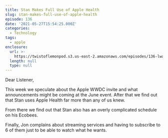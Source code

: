```yaml
---
title: Stan Makes Full Use of Apple Health
slug: stan-makes-full-use-of-apple-health
episode: 136
date: '2021-05-27T15:54:25.000Z'
categories:
  - Technology
tags:
  - apple
enclosure:
  url: >-
    https://twistoflemonpod.s3.us-east-2.amazonaws.com/episodes/136-lwatol-20210527.mp3
  length: null
  type: null
---
```


Dear Listener,

This week we speculate about the Apple WWDC invite and what announcements might be coming at the June event. After that we find out that Stan uses Apple Health far more than any of us knew.

From there we find out that Stan also has an overly complicated schedule on his Ecobees.

Finally, Jon complains about streaming services and having to subscribe to 6 of them just to be able to watch what he wants.
